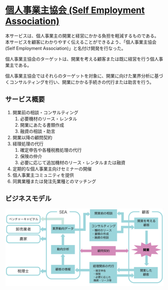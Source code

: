 # [個人事業主協会 (Self Employment Association)](https://github.com/yuzuki-chi/Business-Ideas/Self-Employment-Association)

本サービスは、個人事業主の開業と経営にかかる負担を軽減するものである。
本サービスを顧客にわかりやすく伝えることができるよう、「個人事業主協会(Self Employment Association)」と名付け開発を行なった。

個人事業主協会のターゲットは、開業を考える顧客または既に経営を行う個人事業主である。

個人事業主協会ではそれらのターゲットを対象に、開業に向けた業界分析に基づくコンサルティングを行い、開業にかかる手続きの代行または助言を行う。

## サービス概要

1. 開業前の相談・コンサルティング
    1. 必要機材のリース・レンタル
    1. 開業にあたる書類作成
    1. 融資の相談・助言
1. 開業以降の顧問契約 
1. 経理処理の代行
    1. 確定申告や各種税務処理の代行
    1. 保険の仲介
    1. 必要に応じて追加機材のリース・レンタルまたは融資 
1. 定期的な個人事業主向けセミナーの開催
1. 個人事業主コミュニティを提供
1. 同異業種または発注先業種とのマッチング

## ビジネスモデル
![ビジネルモデル](./Business-Models.png "ビジネスモデル")